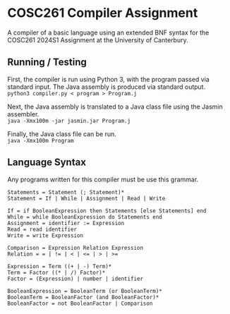 # COSC261 Compiler Assignment
A compiler of a basic language using an extended BNF syntax for the COSC261 2024S1 Assignment at the University of Canterbury.

## Running / Testing
First, the compiler is run using Python 3, with the program passed via standard input. The Java assembly is produced via standard output.  
`python3 compiler.py < program > Program.j`

Next, the Java assembly is translated to a Java class file using the Jasmin assembler.  
`java -Xmx100m -jar jasmin.jar Program.j`

Finally, the Java class file can be run.  
`java -Xmx100m Program`

## Language Syntax
Any programs written for this compiler must be use this grammar.
```Program = Statements
Statements = Statement (; Statement)*
Statement = If | While | Assignment | Read | Write

If = if BooleanExpression then Statements [else Statements] end
While = while BooleanExpression do Statements end
Assignment = identifier := Expression
Read = read identifier
Write = write Expression

Comparison = Expression Relation Expression
Relation = = | != | < | <= | > | >=

Expression = Term ((+ | -) Term)*
Term = Factor ((* | /) Factor)*
Factor = (Expression) | number | identifier

BooleanExpression = BooleanTerm (or BooleanTerm)*
BooleanTerm = BooleanFactor (and BooleanFactor)*
BooleanFactor = not BooleanFactor | Comparison
```